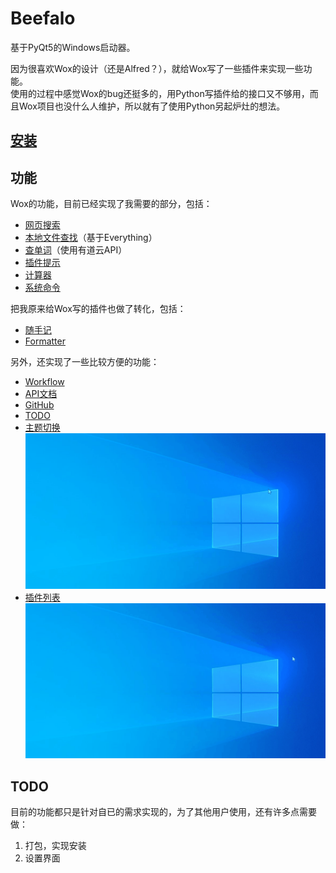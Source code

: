 # Beefalo

基于PyQt5的Windows启动器。  

因为很喜欢Wox的设计（还是Alfred？），就给Wox写了一些插件来实现一些功能。  
使用的过程中感觉Wox的bug还挺多的，用Python写插件给的接口又不够用，而且Wox项目也没什么人维护，所以就有了使用Python另起炉灶的想法。

## [安装](安装.md)

## 功能
Wox的功能，目前已经实现了我需要的部分，包括： 

+ [网页搜索](plugins/web_search)
+ [本地文件查找](plugins/everything)（基于Everything）
+ [查单词](plugins/translate)（使用有道云API）
+ [插件提示](plugins/plugin_hint)
+ [计算器](plugins/calculator)
+ [系统命令](plugins/system_cmd)


把我原来给Wox写的插件也做了转化，包括：  
+ [随手记](https://github.com/enria/Wox.Plugin.SSJ)  
+ [Formatter](https://github.com/enria/Wox.Plugin.Formatter)

另外，还实现了一些比较方便的功能：
+ [Workflow](plugins/workflow)
+ [API文档](plugins/api_doc)
+ [GitHub](plugins/github)
+ [TODO](plugins/todo)
+ [主题切换](plugins/theme)
![主题列表](images/readme_theme.gif)
+ [插件列表](plugins/plugin_hint)  
![插件列表](images/readme_plugin.gif)

## TODO
目前的功能都只是针对自已的需求实现的，为了其他用户使用，还有许多点需要做：
1. 打包，实现安装
2. 设置界面
